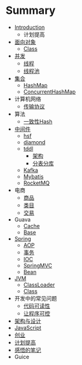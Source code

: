 # Summary

* [Introduction](README.md)
   * 计划提高
* [面向对象](面向对象.md)
   * [Class](Class.md)
* [并发](并发.md)
   * [线程](线程.md)
   * [线程池](线程池.md)
* [集合](集合.md)
   * [HashMap](HashMap.md)
   * [ConcurrentHashMap](ConcurrentHashMap.md)
* 计算机网络
   * [传输协议](传输协议.md)
* 算法
   * [一致性Hash](算法/一致性Hash.md)
* [中间件](中间件/中间件.md)
   * [hsf](中间件/hsf.md)
   * [diamond](中间件/diamond.md)
   * [tddl](中间件/tddl.md)
       * [架构](架构.md)
       * [分表分库](分表分库.md)
   * [Kafka](中间件/Kafka.md)
   * [Mybatis](中间件/Mybatis.md)
   * [RocketMQ](中间件/RocketMQ.md)
* 电商
   * [商品](商品.md)
   * [类目](类目.md)
   * [交易](交易.md)
* Guava
   * [Cache](Cache.md)
   * [Base](base.md)
* [Spring](Spring/README.md)
   * [AOP](Spring/AOP.md)
   * [事务](Spring/事务.md)
   * [IOC](Spring/IOC.md)
   * [SpringMVC](Spring/SpringMVC.md)
   * [Bean](Spring/Bean.md)
* [JVM](JVM/README.md)
   * [ClassLoader](JVM/ClassLoader.md)
   * [Class](JVM/Class.md)
* 开发中的常见问题
   * [代码可读性](开发中常见问题/代码可读性.md)
   * [让程序可控](开发中常见问题/让程序可控.md)
* [架构与设计](架构与设计.md)
* [JavaScript](javascript.md)
* [创业](创业.md)
* [计划提高](计划提高.md)
* [感悟的笔记](感悟的笔记.md)
* Guice

